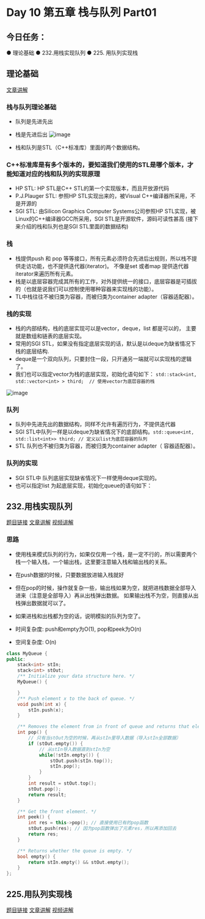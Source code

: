 # Day 10 第五章 栈与队列 Part01

## 今日任务：
● 理论基础
● 232.用栈实现队列
● 225. 用队列实现栈

## 理论基础
[文章讲解](https://programmercarl.com/%E6%A0%88%E4%B8%8E%E9%98%9F%E5%88%97%E7%90%86%E8%AE%BA%E5%9F%BA%E7%A1%80.html)

### 栈与队列理论基础
- 队列是先进先出
- 栈是先进后出
![image](https://github.com/zhangchi0605/LeetCode/assets/30234384/8e52511e-5197-4323-bd85-4a77a171d6d6)

- 栈和队列是STL（C++标准库）里面的两个数据结构。

### C++标准库是有多个版本的，要知道我们使用的STL是哪个版本，才能知道对应的栈和队列的实现原理
- HP STL: HP STL是C++ STL的第一个实现版本，而且开放源代码
- P.J.Plauger STL: 参照HP STL实现出来的，被Visual C++编译器所采用，不是开源的
- SGI STL: 由Silicon Graphics Computer Systems公司参照HP STL实现，被Linux的C++编译器GCC所采用，SGI STL是开源软件，源码可读性甚高 (接下来介绍的栈和队列也是SGI STL里面的数据结构)

### 栈
- 栈提供push 和 pop 等等接口，所有元素必须符合先进后出规则，所以栈不提供走访功能，也不提供迭代器(iterator)。 不像是set 或者map 提供迭代器iterator来遍历所有元素。
- 栈是以底层容器完成其所有的工作，对外提供统一的接口，底层容器是可插拔的（也就是说我们可以控制使用哪种容器来实现栈的功能）。
- TL中栈往往不被归类为容器，而被归类为container adapter（容器适配器）。

### 栈的实现
- 栈的内部结构，栈的底层实现可以是vector，deque，list 都是可以的， 主要就是数组和链表的底层实现。
- 常用的SGI STL，如果没有指定底层实现的话，默认是以deque为缺省情况下栈的底层结构.
- deque是一个双向队列，只要封住一段，只开通另一端就可以实现栈的逻辑了。
- 我们也可以指定vector为栈的底层实现，初始化语句如下： ```std::stack<int, std::vector<int> > third;  // 使用vector为底层容器的栈```
  
![image](https://github.com/zhangchi0605/LeetCode/assets/30234384/cd21eb81-0a38-4578-90d0-7ac6494bf548)

### 队列
- 队列中先进先出的数据结构，同样不允许有遍历行为，不提供迭代器
- SGI STL中队列一样是以deque为缺省情况下的底部结构。```std::queue<int, std::list<int>> third; // 定义以list为底层容器的队列```
- STL 队列也不被归类为容器，而被归类为container adapter（ 容器适配器）。
  
### 队列的实现
- SGI STL中 队列底层实现缺省情况下一样使用deque实现的。
- 也可以指定list 为起底层实现，初始化queue的语句如下：

## 232.用栈实现队列
[题目链接](https://leetcode.cn/problems/implement-queue-using-stacks/)
[文章讲解](https://programmercarl.com/0232.%E7%94%A8%E6%A0%88%E5%AE%9E%E7%8E%B0%E9%98%9F%E5%88%97.html#%E7%AE%97%E6%B3%95%E5%85%AC%E5%BC%80%E8%AF%BE)
[视频讲解](https://www.bilibili.com/video/BV1nY4y1w7VC)

### 思路
- 使用栈来模式队列的行为，如果仅仅用一个栈，是一定不行的，所以需要两个栈一个输入栈，一个输出栈，这里要注意输入栈和输出栈的关系。
- 在push数据的时候，只要数据放进输入栈就好
- 但在pop的时候，操作就复杂一些，输出栈如果为空，就把进栈数据全部导入进来（注意是全部导入）再从出栈弹出数据。 如果输出栈不为空，则直接从出栈弹出数据就可以了。
- 如果进栈和出栈都为空的话，说明模拟的队列为空了。

- 时间复杂度: push和empty为O(1), pop和peek为O(n)
- 空间复杂度: O(n)
```cpp
class MyQueue {
public:
    stack<int> stIn;
    stack<int> stOut;
    /** Initialize your data structure here. */
    MyQueue() {

    }
    /** Push element x to the back of queue. */
    void push(int x) {
        stIn.push(x);
    }

    /** Removes the element from in front of queue and returns that element. */
    int pop() {
        // 只有当stOut为空的时候，再从stIn里导入数据（导入stIn全部数据）
        if (stOut.empty()) {
            // 从stIn导入数据直到stIn为空
            while(!stIn.empty()) {
                stOut.push(stIn.top());
                stIn.pop();
            }
        }
        int result = stOut.top();
        stOut.pop();
        return result;
    }

    /** Get the front element. */
    int peek() {
        int res = this->pop(); // 直接使用已有的pop函数
        stOut.push(res); // 因为pop函数弹出了元素res，所以再添加回去
        return res;
    }

    /** Returns whether the queue is empty. */
    bool empty() {
        return stIn.empty() && stOut.empty();
    }
};
```

## 225.用队列实现栈
[题目链接]()
[文章讲解]()
[视频讲解]()

